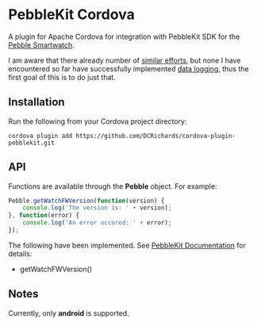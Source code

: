 # PebbleKit Cordova

A plugin for Apache Cordova for integration with PebbleKit SDK for the [Pebble Smartwatch](http://developer.getpebble.com/).

I am aware that there already number of [similar efforts](https://github.com/konsumer/phonegap-pebble), but none I have encountered so far have successfully implemented [data logging](http://developer.getpebble.com/guides/pebble-apps/communications/pebble-datalogging/), thus the first goal of this is to do just that.

## Installation

Run the following from your Cordova project directory:

	cordova plugin add https://github.com/DCRichards/cordova-plugin-pebblekit.git
		
## API

Functions are available through the __Pebble__ object. For example:

```javaScript
Pebble.getWatchFWVersion(function(version) {
	console.log('The version is: ' + version);
}, function(error) {
	console.log('An error occured: ' + error);
});
```

The following have been implemented. See [PebbleKit Documentation](http://developer.getpebble.com/docs/android) for details:

* getWatchFWVersion()

## Notes

Currently, only __android__ is supported.
